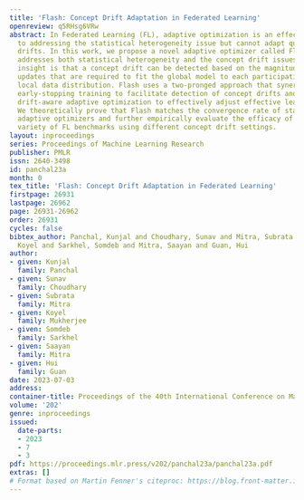 ```yaml
---
title: 'Flash: Concept Drift Adaptation in Federated Learning'
openreview: q5RHsg6VRw
abstract: In Federated Learning (FL), adaptive optimization is an effective approach
  to addressing the statistical heterogeneity issue but cannot adapt quickly to concept
  drifts. In this work, we propose a novel adaptive optimizer called Flash that simultaneously
  addresses both statistical heterogeneity and the concept drift issues. The fundamental
  insight is that a concept drift can be detected based on the magnitude of parameter
  updates that are required to fit the global model to each participating client’s
  local data distribution. Flash uses a two-pronged approach that synergizes client-side
  early-stopping training to facilitate detection of concept drifts and the server-side
  drift-aware adaptive optimization to effectively adjust effective learning rate.
  We theoretically prove that Flash matches the convergence rate of state-of-the-art
  adaptive optimizers and further empirically evaluate the efficacy of Flash on a
  variety of FL benchmarks using different concept drift settings.
layout: inproceedings
series: Proceedings of Machine Learning Research
publisher: PMLR
issn: 2640-3498
id: panchal23a
month: 0
tex_title: 'Flash: Concept Drift Adaptation in Federated Learning'
firstpage: 26931
lastpage: 26962
page: 26931-26962
order: 26931
cycles: false
bibtex_author: Panchal, Kunjal and Choudhary, Sunav and Mitra, Subrata and Mukherjee,
  Koyel and Sarkhel, Somdeb and Mitra, Saayan and Guan, Hui
author:
- given: Kunjal
  family: Panchal
- given: Sunav
  family: Choudhary
- given: Subrata
  family: Mitra
- given: Koyel
  family: Mukherjee
- given: Somdeb
  family: Sarkhel
- given: Saayan
  family: Mitra
- given: Hui
  family: Guan
date: 2023-07-03
address: 
container-title: Proceedings of the 40th International Conference on Machine Learning
volume: '202'
genre: inproceedings
issued:
  date-parts:
  - 2023
  - 7
  - 3
pdf: https://proceedings.mlr.press/v202/panchal23a/panchal23a.pdf
extras: []
# Format based on Martin Fenner's citeproc: https://blog.front-matter.io/posts/citeproc-yaml-for-bibliographies/
---
```

